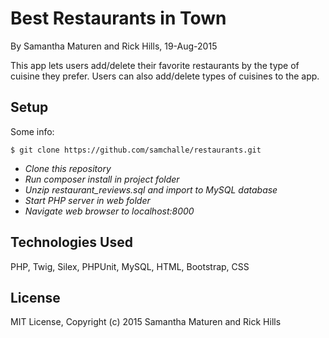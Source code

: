 Best Restaurants in Town
==========

By Samantha Maturen and Rick Hills, 19-Aug-2015

This app lets users add/delete their favorite restaurants by the type of cuisine they prefer. Users can also add/delete types of cuisines to the app.

Setup
----------
Some info:
```console
$ git clone https://github.com/samchalle/restaurants.git
```
* _Clone this repository_
* _Run composer install in project folder_
* _Unzip restaurant_reviews.sql and import to MySQL database_
* _Start PHP server in web folder_
* _Navigate web browser to localhost:8000_

Technologies Used
----------
PHP, Twig, Silex, PHPUnit, MySQL, HTML, Bootstrap, CSS

License
----------
MIT License, Copyright (c) 2015 Samantha Maturen and Rick Hills
